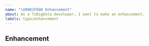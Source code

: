 ```yaml
---
name: "\U0001F680 Enhancement"
about: As a TiBigData developer, I want to make an enhancement.
labels: type/enhancement
---
```


## Enhancement